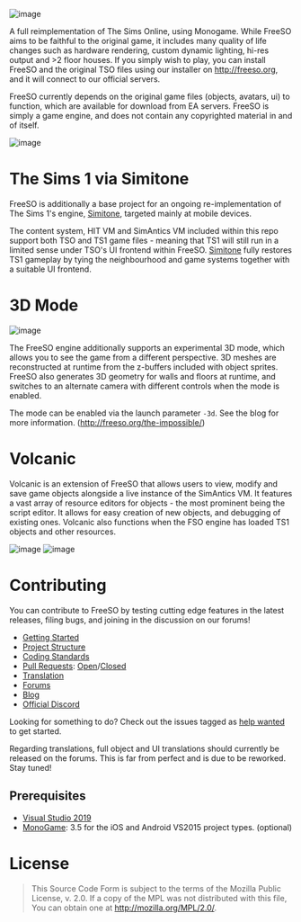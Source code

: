 ![image](http://freeso.org/wp-content/uploads/2016/03/freeso-logo.png?1)

A full reimplementation of The Sims Online, using Monogame. While FreeSO aims to be faithful to the original game, it includes many quality of life changes such as hardware rendering, custom dynamic lighting, hi-res output and >2 floor houses. If you simply wish to play, you can install FreeSO and the original TSO files using our installer on http://freeso.org, and it will connect to our official servers.

FreeSO currently depends on the original game files (objects, avatars, ui) to function, which are available for download from EA servers. FreeSO is simply a game engine, and does not contain any copyrighted material in and of itself.

![image](http://freeso.org/wp-content/uploads/2017/05/band.png)

# The Sims 1 via Simitone

FreeSO is additionally a base project for an ongoing re-implementation of The Sims 1's engine, [Simitone](https://github.com/riperiperi/Simitone), targeted mainly at mobile devices. 

The content system, HIT VM and SimAntics VM included within this repo support both TSO and TS1 game files - meaning that TS1 will still run in a limited sense under TSO's UI frontend within FreeSO. [Simitone](https://github.com/riperiperi/Simitone) fully restores TS1 gameplay by tying the neighbourhood and game systems together with a suitable UI frontend.

# 3D Mode

![image](https://cdn.discordapp.com/attachments/355135351234494464/355396364349210625/unknown.png)

The FreeSO engine additionally supports an experimental 3D mode, which allows you to see the game from a different perspective. 3D meshes are reconstructed at runtime from the z-buffers included with object sprites. FreeSO also generates 3D geometry for walls and floors at runtime, and switches to an alternate camera with different controls when the mode is enabled. 

The mode can be enabled via the launch parameter `-3d`. See the blog for more information. (http://freeso.org/the-impossible/)

# Volcanic

Volcanic is an extension of FreeSO that allows users to view, modify and save game objects alongside a live instance of the SimAntics VM. It features a vast array of resource editors for objects - the most prominent being the script editor. It allows for easy creation of new objects, and debugging of existing ones. Volcanic also functions when the FSO engine has loaded TS1 objects and other resources.

![image](https://i.gyazo.com/431b8e3cb1547563bb2d64a380fb76e6.gif)
![image](https://i.gyazo.com/ba013836812ce97c9b555f72be50b1db.gif)

# Contributing
You can contribute to FreeSO by testing cutting edge features in the latest releases, filing bugs, and joining in the discussion on our forums!

* [Getting Started](https://github.com/riperiperi/FreeSO/wiki)
* [Project Structure](https://github.com/riperiperi/FreeSO/wiki/Project-structure)
* [Coding Standards](https://github.com/riperiperi/FreeSO/wiki/Coding-standards)
* [Pull Requests](https://github.com/riperiperi/FreeSO/pulls): [Open](https://github.com/riperiperi/FreeSO/pulls)/[Closed](https://github.com/riperiperi/FreeSO/issues?q=is%3Apr+is%3Aclosed)
* [Translation](http://forum.freeso.org/forums/translations.32/)
* [Forums](http://forum.freeso.org)
* [Blog](http://freeso.org)
* [Official Discord](https://discordapp.com/invite/xveESFj)

Looking for something to do? Check out the issues tagged as [help wanted](https://github.com/riperiperi/FreeSO/labels/help%20wanted) to get started.

Regarding translations, full object and UI translations should currently be released on the forums. This is far from perfect and is due to be reworked. Stay tuned!

## Prerequisites
* [Visual Studio 2019](https://visualstudio.microsoft.com/vs/)
* [MonoGame](http://www.monogame.net): 3.5 for the iOS and Android VS2015 project types. (optional)

# License
> This Source Code Form is subject to the terms of the Mozilla Public License, v. 2.0.
> If a copy of the MPL was not distributed with this file, You can obtain one at
> http://mozilla.org/MPL/2.0/.
